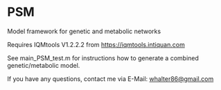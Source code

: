 # PSM
Model framework for genetic and metabolic networks

Requires IQMtools V1.2.2.2 from https://iqmtools.intiquan.com

See main_PSM_test.m for instructions how to generate a combined genetic/metabolic model.

If you have any questions, contact me via E-Mail:
whalter86@gmail.com

